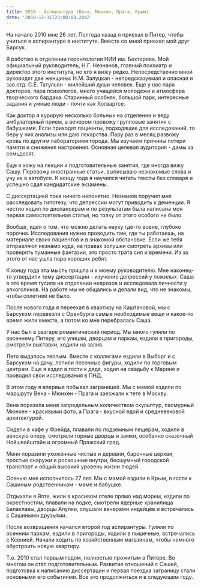 ```yaml
---
title: 2010 - Аспирантура (Вена, Мюнхен, Прага, Крым)
date: '2010-12-31T23:00:00.284Z'
---
```


На начало 2010 мне 26 лет. Полгода назад я приехал в Питер, чтобы учиться в аспирантуре в институте. Вместе со мной приехал мой друг Барсук.

Я работаю в отделении геронтологии НИИ им. Бехтерева. Мой официальный руководитель, Н.Г. Незнанов, главный психиатр и директор этого института, но его я вижу редко. Непосредственно мной руководят две женщины: Н.М. Залуцкая - непредсказуемая и опасная и зав.отд. С.Е. Татульян - милейший души человек. Еще у нас пара докторов, пара психологов, много учащейся молодежи и атмосфера творческого бардака. Старинный особняк, большой парк, интересные задания и умные люди - почти как Хогвартсе.

Как доктор я курирую несколько больных на отделении и веду амбулаторный прием, а вечером провожу групповые занятия с бабушками. Если приходят пациенты, подходящие для исследований, то беру у них анализы или даю лекарства. Пару раз в месяц развожу кровь по другим лабораториям города. Мы изучаем причины потери памяти и снижения настроения. Основная целевая аудитория - дамы за семьдесят.

Еще я хожу на лекции и подготовительные занятия, где иногда вижу Сашу.  Перевожу иностранные статьи, выписываю незнакомые слова и учу их в автобусе. К концу года я научился читать тексты без словаря и успешно сдал кандидатские экзамены.

С диссертацией пока ничего непонятно. Незнанов поручил мне расследовать гипотезу, что депрессии могут приводить к деменции. Я честно ходил по диспансерам и по результатам была написана моя первая самостоятельная статья, но толку от этого особого не было. 

Вообще, идея о том, что можно делать науку где-то вовне, глубоко порочна. Исследования нужно проводить там, где ты работаешь, на материале своих пациентов и в знакомой обстановке. Если же тебя отправляют незнамо куда, на правах золушки смотреть архивы или проверять туманные фантазии, это просто трата сил и времени. Из за этого от нас ушла пара хороших ребят. 

К концу года эта мысль пришла и к моему руководителю. Мне наконец-то утвердили тему диссертации - изучение депрессий у пожилых. Саша в это время тусила на отделении неврозов и исследовала личности у алкоголиков. На работе мы не общались и делали вид, что не знакомы, чтобы сплетней не было.

После нового года я переехал в квартиру на Каштановой, мы с Барсуком перевезли с Оренбурга самые необходимые вещи и какое-то время жили вместе, а потом ко мне перебралась Саша. 

У нас был в разгаре романтический период. Мы много гуляли по весеннему Питеру, его улицам, дворцам и паркам, ездили в пригороды, смотрели выставки, ходили на залив. 

Лето выдалось теплым. Вместе с коллегами ездили в Выборг и с Барсуком на дачу, лепили песочные фигуры, ходили по торговым центрам. Еще я ездил в гости к дяде, ходил на свадьбу к Марине и проводил свои исследования в ПНД.

В этом году я впервые побывал заграницей. Мы с мамой ездили по маршруту Вена - Мюнхен - Прага и заезжали к тете в Москву. 

Вена поразила меня запредельным количеством скульптур, пасмурный Мюнхен - красивыми фото, а Прага - вкусной едой и средневековой архитектурой. 

Сидели в кафе у Фрейда, плавали по подземным пещерам, ходили в венскую оперу, смотрели горные дворцы и замки, особенно сказочный Нойшвайштайн и огромный Пражский град.

Меня поразили ухоженные чистые и деревни, барочные церкви, простые снаружи и роскошные внутри, бесшумный городской транспорт и общий высокий уровень жизни людей.

Осенью мне исполнилось 27 лет. Мы с мамой ездили в Крым, в гости к Сашиным родственникам - маме и бабушке. 

Отдыхали в Ялте, жили в красивом отеле прямо над морем, ездили по окрестностям, плавали на лодке, смотрели ядерные хранилища Балаклавы, дворцы Алупки, слушали вечерами индейцев и встречались с Сашиными друзьями.

После возвращения начался второй год аспирантуры. Гуляли по осенним паркам, ездили в пригороды, ходили в пышечные, встречались с Ксенией. Начали ходить по хозяйственным магазинам, чтобы немного обустроить новую квартиру. 

Т.о. 2010 стал первым годом, полностью прожитым в Питере. Во многом он стал подготовительным. Развитие отношений с Сашей, подготовка к написанию диссертации и первая поездка заграницу стали основными его событиями. Все это продолжиться и в следующем году.
